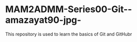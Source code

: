 # MAM2ADMM-Series00-Git--amazayat90-jpg-
This repository is used to learn the basics of Git and GitHubr
